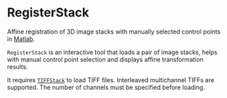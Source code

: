 # RegisterStack
Affine registration of 3D image stacks with manually selected control 
points in [Matlab].

`RegisterStack` is an interactive tool that loads a pair of image stacks, 
helps with manual control point selection and displays affine transformation
results.

It requires [`TIFFStack`] to load TIFF files. Interleaved multichannel TIFFs
are supported. The number of channels must be specified before loading.

  [Matlab]: http://mathworks.com/
  [`TIFFStack`]: http://github.com/DylanMuir/TIFFStack/
